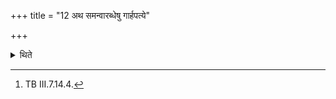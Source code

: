 +++
title = "12 अथ समन्वारब्धेषु गार्हपत्ये"

+++

<details><summary>थिते</summary>

12. When all have held (the Adhvaryu) from behind, he offers a libation in the Gārhapatya (-fire) with apaitu mr̥tyuramr̥tam....[^1]  

[^1]: TB III.7.14.4. 
</details>
